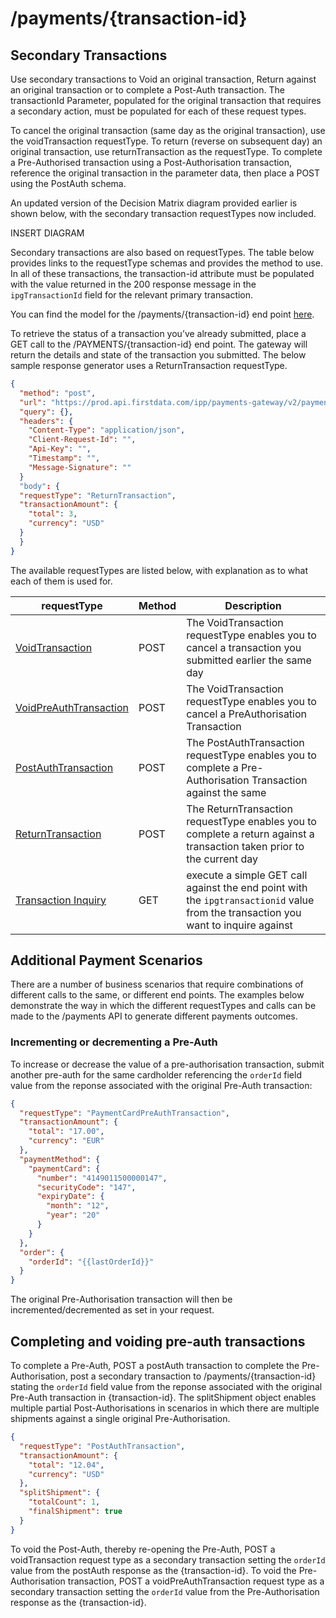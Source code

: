 
# /payments/{transaction-id}

## Secondary Transactions

Use secondary transactions to Void an original transaction, Return against an original transaction or to complete a Post-Auth transaction. The transactionId Parameter, populated for the original transaction that requires a secondary action, must be populated for each of these request types. 

To cancel the original transaction (same day as the original transaction), use the voidTransaction requestType. To return (reverse on subsequent day) an original transaction, use returnTransaction as the requestType. To complete a Pre-Authorised transaction using a Post-Authorisation transaction, reference the original transaction in the parameter data, then place a POST using the PostAuth schema. 

An updated version of the Decision Matrix diagram provided earlier is shown below, with the secondary transaction requestTypes now included. 

INSERT DIAGRAM

Secondary transactions are also based on requestTypes. The table below provides links to the requestType schemas and provides the method to use. In all of these transactions, the transaction-id attribute must be populated with the value returned in the 200 response message in the `ipgTransactionId` field for the relevant primary transaction.

You can find the model for the /payments/{transaction-id} end point [here](https://docs.fiserv.com/docs/payments/reference/Payments.v1.yaml/paths/~1payments~1%7Btransaction-id%7D/post).

To retrieve the status of a transaction you’ve already submitted, place a GET call to the /PAYMENTS/{transaction-id} end point. The gateway will return the details and state of the transaction you submitted. The below sample response generator uses a ReturnTransaction requestType.

```json http
{
  "method": "post",
  "url": "https://prod.api.firstdata.com/ipp/payments-gateway/v2/payments/1001-1001-1001-1001",
  "query": {},
  "headers": {
    "Content-Type": "application/json",
    "Client-Request-Id": "",
    "Api-Key": "",
    "Timestamp": "",
    "Message-Signature": ""
  }
  "body": {
  "requestType": "ReturnTransaction",
  "transactionAmount": {
    "total": 3,
    "currency": "USD"
  }
  }
}
```

The available requestTypes are listed below, with explanation as to what each of them is used for.

requestType | Method | Description
---------|----------|---------
 [VoidTransaction](https://docs.fiserv.com/docs/payments/reference/Payments.v1.yaml/components/schemas/VoidTransaction) | POST | The VoidTransaction requestType enables you to cancel a transaction you submitted earlier the same day
 [VoidPreAuthTransaction](https://docs.fiserv.com/docs/payments/reference/Payments.v1.yaml/components/schemas/VoidPreAuthTransaction) | POST | The VoidTransaction requestType enables you to cancel a PreAuthorisation Transaction
 [PostAuthTransaction](https://docs.fiserv.com/docs/payments/reference/Payments.v1.yaml/components/schemas/PostAuthTransaction) | POST | The PostAuthTransaction requestType enables you to complete a Pre-Authorisation Transaction against the same 
 [ReturnTransaction](https://docs.fiserv.com/docs/payments/reference/Payments.v1.yaml/components/schemas/ReturnTransaction) | POST | The ReturnTransaction requestType enables you to complete a return against a transaction taken prior to the current day
 [Transaction Inquiry](https://docs.fiserv.com/docs/payments/reference/Payments.v1.yaml/paths/~1payments~1%7Btransaction-id%7D/get) | GET | execute a simple GET call against the end point with the `ipgtransactionid` value from the transaction you want to inquire against 

## Additional Payment Scenarios

There are a number of business scenarios that require combinations of different calls to the same, or different end points. The examples below demonstrate the way in which the different requestTypes and calls can be made to the /payments API to generate different payments outcomes.

### Incrementing or decrementing a Pre-Auth

To increase or decrease the value of a pre-authorisation transaction, submit another pre-auth for the same cardholder referencing the `orderId` field value from the reponse associated with the original Pre-Auth transaction:

    
```json YAML
{​​​​​​​​
  "requestType": "PaymentCardPreAuthTransaction",
  "transactionAmount": {​​​​​​​​
    "total": "17.00",
    "currency": "EUR"
  }​​​​​​​​,
  "paymentMethod": {​​​​​​​​
    "paymentCard": {​​​​​​​​
      "number": "4149011500000147",
      "securityCode": "147",
      "expiryDate": {​​​​​​​​
        "month": "12",
        "year": "20"
      }​​​​​​​​
    }​​​​​​​​
  }​​​​​​​​,
  "order": {​​​​​​​​
    "orderId": "{​​​​​​​​{​​​​​​​​lastOrderId}​​​​​​​​}​​​​​​​​"
  }​​​​​​​​
}​​​​​​​​
```

The original Pre-Authorisation transaction will then be incremented/decremented as set in your request.

## Completing and voiding pre-auth transactions

To complete a Pre-Auth, POST a postAuth transaction to complete the Pre-Authorisation, post a secondary transaction to /payments/{transaction-id} stating the `orderId` field value from the reponse associated with the original Pre-Auth transaction in {transaction-id}. The splitShipment object enables multiple partial Post-Authorisations in scenarios in which there are multiple shipments against a single original Pre-Authorisation.  

```json YAML
{
  "requestType": "PostAuthTransaction",
  "transactionAmount": {
    "total": "12.04",
    "currency": "USD"
  },
  "splitShipment": {
    "totalCount": 1,
    "finalShipment": true
  }
}
```

To void the Post-Auth, thereby re-opening the Pre-Auth, POST a voidTransaction request type as a secondary transaction setting the `orderId` value from the postAuth response as the {transaction-id}. To void the Pre-Authorisation transaction, POST a voidPreAuthTransaction request type as a secondary transaction setting the `orderId` value from the Pre-Authorisation response as the {transaction-id}. 

